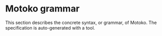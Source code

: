 # Motoko grammar

This section describes the concrete syntax, or grammar, of Motoko. The specification is auto-generated with a tool.

``` bnf file=../examples/grammar.txt
```
